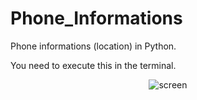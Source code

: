 # Phone_Informations
Phone informations (location) in Python.

You need to execute this in the terminal.
<div align='middle'>
  <img src='https://github.com/ThibautMilville/Phone_Informations/assets/87717065/2d4b0e65-1681-46dc-9e82-a7d5952e31c0' alt='screen'>
</div>
